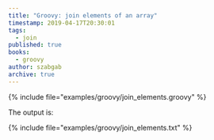 ```yaml
---
title: "Groovy: join elements of an array"
timestamp: 2019-04-17T20:30:01
tags:
  - join
published: true
books:
  - groovy
author: szabgab
archive: true
---
```



{% include file="examples/groovy/join_elements.groovy" %}

The output is:

{% include file="examples/groovy/join_elements.txt" %}

